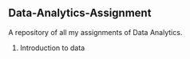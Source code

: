 ## Data-Analytics-Assignment
A repository of all my assignments of Data Analytics.
1. Introduction to data

